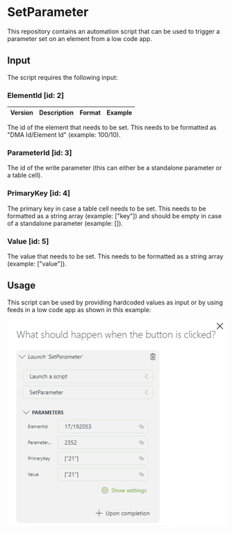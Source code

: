 # SetParameter

This repository contains an automation script that can be used to trigger a parameter set on an element from a low code app.

## Input

The script requires the following input:

### ElementId [id: 2]
	
|Version | Description | Format | Example |
|:---|:---|:---|:---|

The id of the element that needs to be set.
This needs to be formatted as "DMA Id/Element Id" (example: 100/10).

### ParameterId [id: 3]
	
The id of the write parameter (this can either be a standalone parameter or a table cell).

### PrimaryKey [id: 4]

The primary key in case a table cell needs to be set.
This needs to be formatted as a string array (example: ["key"]) and should be empty in case of a standalone parameter (example: []).

### Value [id: 5]

The value that needs to be set.
This needs to be formatted as a string array (example: ["value"]).
	
## Usage

This script can be used by providing hardcoded values as input or by using feeds in a low code app as shown in this example:

![Set Parameter Low Code app](/Documentation/SetParameter.png)
